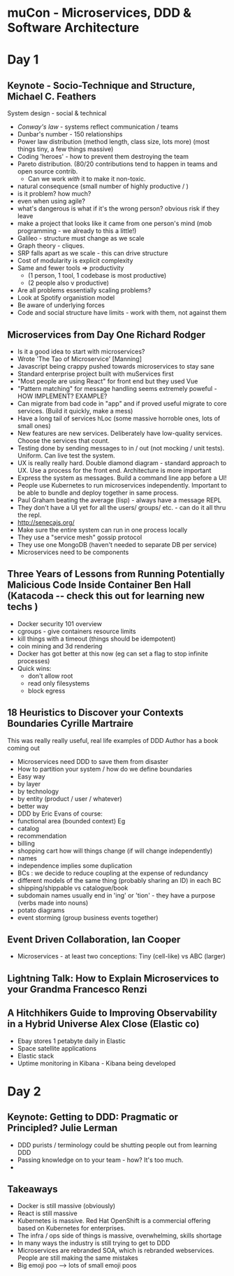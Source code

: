 
muCon - Microservices, DDD & Software Architecture
==================================================

Day 1
=====

Keynote - Socio-Technique and Structure,
Michael C. Feathers
------------------------------------------------------------

System design - social & technical

- *Conway's law* - systems reflect communication / teams
- Dunbar's number - 150 relationships
- Power law distribution (method length, class size, lots more) (most things tiny, a few things massive)
- Coding 'heroes' - how to prevent them destroying the team 
- Pareto distribution. (80/20 contributions tend to happen in teams and open source contrib.
  - Can we work *with* it to make it non-toxic.
 - natural consequence (small number of highly productive / )
 - is it problem? how much?
 - even when using agile? 
 - what's dangerous is what if it's the wrong person? obvious risk if they leave
 - make a project that looks like it came from one person's mind (mob programming - we already to this a little!) 
- Galileo - structure must change as we scale
- Graph theory - cliques.
- SRP falls apart as we scale - this can drive structure
- Cost of modularity is explicit complexity
- Same and fewer tools => productivity
  - (1 person, 1 tool, 1 codebase is most productive)
  - (2 people also v productive)
- Are all problems essentially scaling problems?
- Look at Spotify organistion model
- Be aware of underlying forces
- Code and social structure have limits - work with them, not against them

Microservices from Day One
Richard Rodger
------------------------------------------
- Is it a good idea to start with microservices?
- Wrote 'The Tao of Microservice' [Manning]
- Javascript being crappy pushed towards microservices to stay sane
- Standard enterprise project built with muServices first
- "Most people are using React" for front end but they used Vue
- "Pattern matching" for message handling seems extremely poweful - HOW IMPLEMENT? EXAMPLE?
- Can migrate from bad code in "app" and if proved useful migrate to core services. (Build it quickly, make a mess)
- Have a long tail of services hLoc (some massive horroble ones, lots of small ones)
- New features are new services. Deliberately have low-quality services. Choose the services that count. 
- Testing done by sending messages to in / out (not mocking / unit tests). Uniform. Can live test the system. 
- UX is really really hard. Double diamond diagram - standard approach to UX. Use a process for the front end. Architecture is more important 
- Express the system as messages. Build a command line app before a UI!
- People use Kubernetes to run microservices independently. Important to be able to bundle and deploy together in same process.
- Paul Graham beating the average (lisp) - always have a message REPL
- They don't have a UI yet for all the users/ groups/ etc. - can do it all thru the repl.
- http://senecajs.org/ 
- Make sure the entire system can run in one process locally
- They use a "service mesh" gossip protocol
- They use one MongoDB (haven't needed to separate DB per service)
- Microservices need to be components

Three Years of Lessons from Running Potentially Malicious Code Inside Container
Ben Hall (Katacoda -- check this out for learning new techs )
--------------------------------------------------------------------------------
- Docker security 101 overview
- cgroups - give containers resource limits
- kill things with a timeout (things should be idempotent)
- coin mining and 3d rendering
- Docker has got better at this now (eg can set a flag to stop infinite processes)
- Quick wins:
  - don't allow root
  - read only filesystems
  - block egress

18 Heuristics to Discover your Contexts Boundaries
Cyrille Martraire
---------------------------------------------------
This was really really useful, real life examples of DDD
Author has a book coming out
- Microservices need DDD to save them from disaster
- How to partition your system / how do we define boundaries 
- Easy way
 - by layer
 - by technology
 - by entity (product / user / whatever)
- better way
- DDD by Eric Evans of course:
 - functional area (bounded context)
 Eg
  - catalog
  - recommendation
  - billing
  - shopping cart
how will things change (if will change independently)
- names
- independence implies some duplication
- BCs : we decide to reduce coupling at the expense of redundancy
- different models of the same thing (probably sharing an ID) in each BC
- shipping/shippable vs catalogue/book
- subdomain names usually end in 'ing' or 'tion' - they have a purpose (verbs made into nouns)
- potato diagrams
- event storming (group business events together)

Event Driven Collaboration,
Ian Cooper
--------------------------
- Microservices - at least two conceptions: Tiny (cell-like) vs ABC (larger)

Lightning Talk: How to Explain Microservices to your Grandma
Francesco Renzi
-------------------------------------------------------------

A Hitchhikers Guide to Improving Observability in a Hybrid Universe 
Alex Close (Elastic co)
--------------------------------------------------------------------
- Ebay stores 1 petabyte daily in Elastic
- Space satellite applications
- Elastic stack
- Uptime monitoring in Kibana - Kibana being developed

Day 2
=====

Keynote: Getting to DDD: Pragmatic or Principled?
Julie Lerman
-------------------------------------------------
- DDD purists / terminology could be shutting people out from learning DDD
- Passing knowledge on to your team - how? It's too much. 
- 

Takeaways
---------
- Docker is still massive (obviously)
- React is still massive
- Kubernetes is massive. Red Hat OpenShift is a commercial offering based on Kubernetes for enterprises.
- The infra / ops side of things is massive, overwhelming, skills shortage 
- In many ways the industry is still trying to get to DDD
- Microservices are rebranded SOA, which is rebranded webservices. People are still making the same mistakes
- Big emoji poo --> lots of small emoji poos
